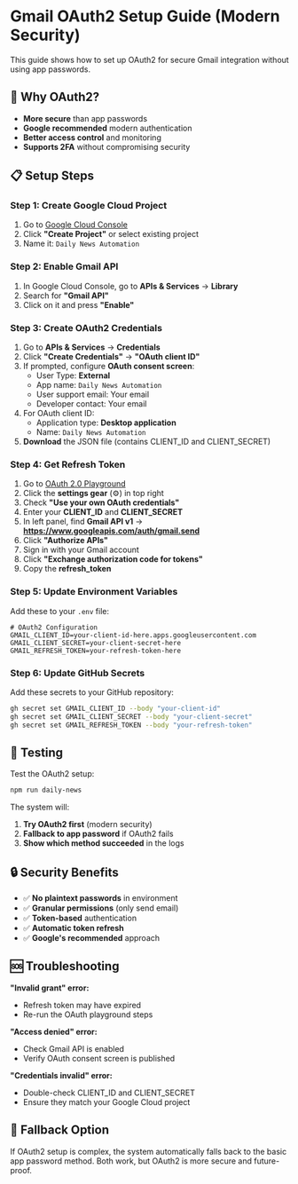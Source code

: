 # Gmail OAuth2 Setup Guide (Modern Security)

This guide shows how to set up OAuth2 for secure Gmail integration without using app passwords.

## 🔐 Why OAuth2?
- **More secure** than app passwords
- **Google recommended** modern authentication
- **Better access control** and monitoring
- **Supports 2FA** without compromising security

## 📋 Setup Steps

### Step 1: Create Google Cloud Project
1. Go to [Google Cloud Console](https://console.cloud.google.com/)
2. Click **"Create Project"** or select existing project
3. Name it: `Daily News Automation`

### Step 2: Enable Gmail API
1. In Google Cloud Console, go to **APIs & Services** → **Library**
2. Search for **"Gmail API"**
3. Click on it and press **"Enable"**

### Step 3: Create OAuth2 Credentials
1. Go to **APIs & Services** → **Credentials**
2. Click **"Create Credentials"** → **"OAuth client ID"**
3. If prompted, configure **OAuth consent screen**:
   - User Type: **External**
   - App name: `Daily News Automation`
   - User support email: Your email
   - Developer contact: Your email
4. For OAuth client ID:
   - Application type: **Desktop application**
   - Name: `Daily News Automation`
5. **Download** the JSON file (contains CLIENT_ID and CLIENT_SECRET)

### Step 4: Get Refresh Token
1. Go to [OAuth 2.0 Playground](https://developers.google.com/oauthplayground/)
2. Click the **settings gear** (⚙️) in top right
3. Check **"Use your own OAuth credentials"**
4. Enter your **CLIENT_ID** and **CLIENT_SECRET**
5. In left panel, find **Gmail API v1** → **https://www.googleapis.com/auth/gmail.send**
6. Click **"Authorize APIs"**
7. Sign in with your Gmail account
8. Click **"Exchange authorization code for tokens"**
9. Copy the **refresh_token**

### Step 5: Update Environment Variables
Add these to your `.env` file:

```env
# OAuth2 Configuration
GMAIL_CLIENT_ID=your-client-id-here.apps.googleusercontent.com
GMAIL_CLIENT_SECRET=your-client-secret-here
GMAIL_REFRESH_TOKEN=your-refresh-token-here
```

### Step 6: Update GitHub Secrets
Add these secrets to your GitHub repository:

```bash
gh secret set GMAIL_CLIENT_ID --body "your-client-id"
gh secret set GMAIL_CLIENT_SECRET --body "your-client-secret"  
gh secret set GMAIL_REFRESH_TOKEN --body "your-refresh-token"
```

## 🧪 Testing

Test the OAuth2 setup:
```bash
npm run daily-news
```

The system will:
1. **Try OAuth2 first** (modern security)
2. **Fallback to app password** if OAuth2 fails
3. **Show which method succeeded** in the logs

## 🔒 Security Benefits

- ✅ **No plaintext passwords** in environment
- ✅ **Granular permissions** (only send email)
- ✅ **Token-based** authentication
- ✅ **Automatic token refresh**
- ✅ **Google's recommended** approach

## 🆘 Troubleshooting

**"Invalid grant" error:**
- Refresh token may have expired
- Re-run the OAuth playground steps

**"Access denied" error:**
- Check Gmail API is enabled
- Verify OAuth consent screen is published

**"Credentials invalid" error:**
- Double-check CLIENT_ID and CLIENT_SECRET
- Ensure they match your Google Cloud project

## 📧 Fallback Option

If OAuth2 setup is complex, the system automatically falls back to the basic app password method. Both work, but OAuth2 is more secure and future-proof.